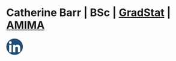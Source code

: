 # Catherine Barr | BSc | [GradStat](https://rss.org.uk/membership/professional-development/gradstat) | [AMIMA](https://ima.org.uk/membership/membership-grades/associate-member)

[![LinkedIn](https://github.com/CRBarr/Images/blob/main/Linked%20In%20circle.jpg)](https://linkedin.com/in/CRBarr)


